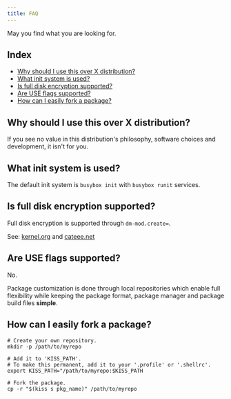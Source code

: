 ```yaml
---
title: FAQ
---
```


May you find what you are looking for.

## Index

<!-- vim-markdown-toc GFM -->

* [Why should I use this over X distribution?](#why-should-i-use-this-over-x-distribution)
* [What init system is used?](#what-init-system-is-used)
* [Is full disk encryption supported?](#is-full-disk-encryption-supported)
* [Are USE flags supported?](#are-use-flags-supported)
* [How can I easily fork a package?](#how-can-i-easily-fork-a-package)

<!-- vim-markdown-toc -->

## Why should I use this over X distribution?

If you see no value in this distribution's philosophy, software choices and development, it isn't for you.

## What init system is used?

The default init system is `busybox init` with `busybox runit` services.

## Is full disk encryption supported?

Full disk encryption is supported through `dm-mod.create=`.

See: [kernel.org](https://git.kernel.org/pub/scm/linux/kernel/git/torvalds/linux.git/tree/Documentation/admin-guide/device-mapper/dm-init.rst) and [cateee.net](https://cateee.net/lkddb/web-lkddb/DM_INIT.html)

## Are USE flags supported?

No.

Package customization is done through local repositories which enable full flexibility while keeping the package format, package manager and package build files **simple**.

## How can I easily fork a package?

```
# Create your own repository.
mkdir -p /path/to/myrepo

# Add it to 'KISS_PATH'.
# To make this permanent, add it to your '.profile' or '.shellrc'.
export KISS_PATH="/path/to/myrepo:$KISS_PATH

# Fork the package.
cp -r "$(kiss s pkg_name)" /path/to/myrepo
```

